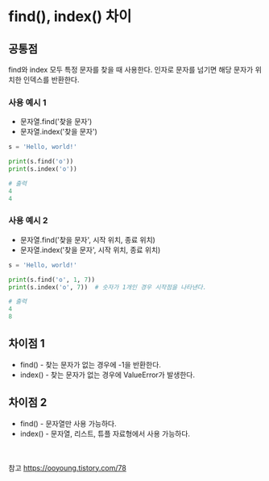 # find(), index() 차이

## 공통점

find와 index 모두 특정 문자를 찾을 때 사용한다. 인자로 문자를 넘기면 해당 문자가 위치한 인덱스를 반환한다.

### 사용 예시 1

+ 문자열.find('찾을 문자')
+ 문자열.index('찾을 문자')

```python
s = 'Hello, world!'

print(s.find('o'))
print(s.index('o'))

# 출력
4
4
```

### 사용 예시 2

+ 문자열.find('찾을 문자', 시작 위치, 종료 위치)
+ 문자열.index('찾을 문자', 시작 위치, 종료 위치)

```python
s = 'Hello, world!'

print(s.find('o', 1, 7))
print(s.index('o', 7))  # 숫자가 1개인 경우 시작점을 나타낸다.

# 출력
4
8
```

## 차이점 1
+ find() - 찾는 문자가 없는 경우에 -1을 반환한다.
+ index() - 찾는 문자가 없는 경우에 ValueError가 발생한다.

## 차이점 2
+ find() - 문자열만 사용 가능하다.
+ index() - 문자열, 리스트, 튜플 자료형에서 사용 가능하다.


<br><br>
참고
<https://ooyoung.tistory.com/78>